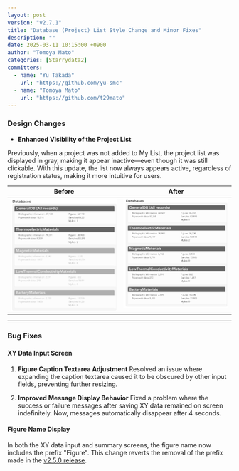 ```yaml
---
layout: post
version: "v2.7.1"
title: "Database (Project) List Style Change and Minor Fixes"
description: ""
date: 2025-03-11 10:15:00 +0900
author: "Tomoya Mato"
categories: [Starrydata2]
committers:
  - name: "Yu Takada"
    url: "https://github.com/yu-smc"
  - name: "Tomoya Mato"
    url: "https://github.com/t29mato"
---
```


### Design Changes

- **Enhanced Visibility of the Project List**

Previously, when a project was not added to My List, the project list was displayed in gray, making it appear inactive—even though it was still clickable. With this update, the list now always appears active, regardless of registration status, making it more intuitive for users.

<table style="border-collapse: collapse;">
  <thead>
    <tr>
      <th style="vertical-align: top;">Before</th>
      <th style="vertical-align: top;">After</th>
    </tr>
  </thead>
  <tbody>
    <tr>
      <td style="vertical-align: top;">
        <img src="/assets/changelog/starrydata2/v2.7.1/project-list-before.png" width="400">
      </td>
      <td style="vertical-align: top;">
        <img src="/assets/changelog/starrydata2/v2.7.1/project-list-after.png" width="400">
      </td>
    </tr>
  </tbody>
</table>

---

### Bug Fixes

#### XY Data Input Screen

1. **Figure Caption Textarea Adjustment**
   Resolved an issue where expanding the caption textarea caused it to be obscured by other input fields, preventing further resizing.

2. **Improved Message Display Behavior**
   Fixed a problem where the success or failure messages after saving XY data remained on screen indefinitely. Now, messages automatically disappear after 4 seconds.

#### Figure Name Display

In both the XY data input and summary screens, the figure name now includes the prefix "Figure". This change reverts the removal of the prefix made in the [v2.5.0 release](/changelog/starrydata2/v2.5.0/).
